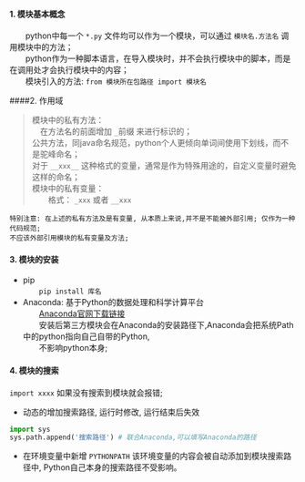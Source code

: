 #### 1. 模块基本概念
　　python中每一个 `*.py` 文件均可以作为一个模块，可以通过 `模块名.方法名` 调用模块中的方法；  
　　python作为一种脚本语言，在导入模块时，并不会执行模块中的脚本，而是在调用处才会执行模块中的内容；  
　　模块引入的方法: `from 模块所在包路径 import 模块名`

####2. 作用域
>模块中的私有方法：  
>　在方法名的前面增加 `_`前缀 来进行标识的；  
>公共方法，同java命名规范，python个人更倾向单词间使用下划线，而不是驼峰命名；  
>对于 `__xxx__` 这种格式的变量，通常是作为特殊用途的，自定义变量时避免这样的命名；  
>模块中的私有变量：  
>　　格式： `_xxx` 或者 `__xxx`

`特别注意: 在上述的私有方法及是有变量, 从本质上来说,并不是不能被外部引用; 仅作为一种代码规范;`  
`不应该外部引用模块的私有变量及方法;`

#### 3. 模块的安装

* pip  
　　`pip install 库名`  
* Anaconda: 基于Python的数据处理和科学计算平台  
　　[Anaconda官网下载链接](https://www.anaconda.com/download/ 'Anaconda')  
　　安装后第三方模块会在Anaconda的安装路径下,Anaconda会把系统Path中的python指向自己自带的Python,  
　　不影响python本身;  

#### 4. 模块的搜索
`import xxxx` 如果没有搜索到模块就会报错;  

* 动态的增加搜索路径, 运行时修改, 运行结束后失效  
```python
import sys
sys.path.append('搜索路径') # 联合Anaconda,可以填写Anaconda的路径  
```  
* 在环境变量中新增 `PYTHONPATH` 该环境变量的内容会被自动添加到模块搜索路径中, Python自己本身的搜索路径不受影响。  
